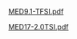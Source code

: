
[MED9.1-TFSI.pdf](OEM-Docs/Bosch/MED9.1-TFSI.pdf)

[MED17-2.0TSI.pdf](OEM-Docs/Bosch/MED17-2.0TSI.pdf)